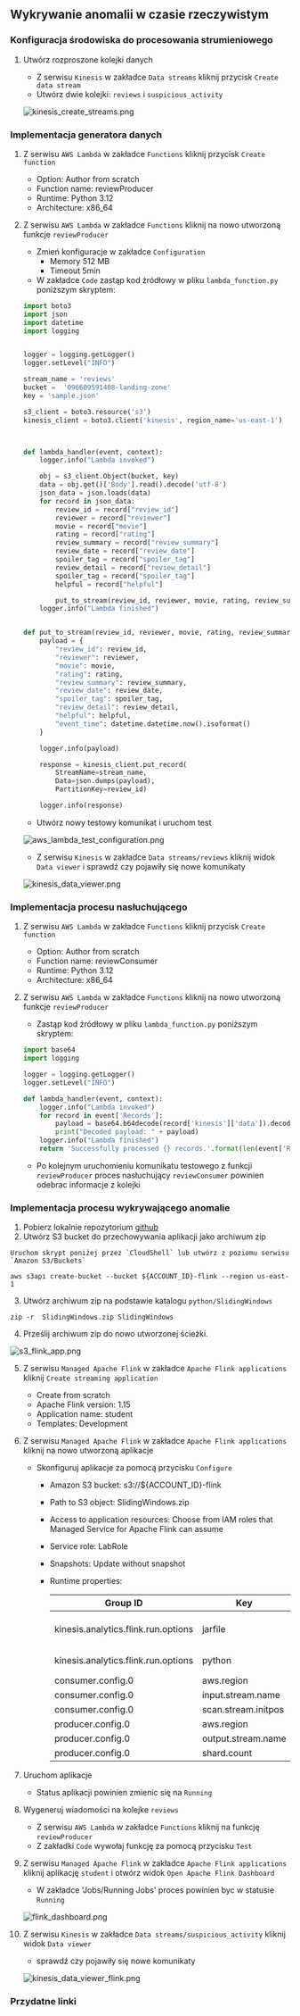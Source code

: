 ## Wykrywanie anomalii w czasie rzeczywistym

### Konfiguracja środowiska do procesowania strumieniowego

1. Utwórz rozproszone kolejki danych

   * Z serwisu `Kinesis` w zakładce `Data streams` kliknij przycisk `Create data stream`
   * Utwórz dwie kolejki: `reviews` i `suspicious_activity`
   
   ![kinesis_create_streams.png](../zrzuty/kinesis_create_streams.png)

### Implementacja generatora danych

1. Z serwisu `AWS Lambda` w zakładce `Functions` kliknij przycisk `Create function`
   * Option: Author from scratch
   * Function name: reviewProducer
   * Runtime: Python 3.12
   * Architecture: x86_64
2. Z serwisu `AWS Lambda` w zakładce `Functions` kliknij na nowo utworzoną funkcje `reviewProducer`
   * Zmień konfiguracje w zakładce `Configuration`
     * Memory 512 MB
     * Timeout 5min
   * W zakładce `Code` zastąp kod źródłowy w pliku `lambda_function.py` poniższym skryptem:

    ```python
    import boto3
    import json
    import datetime
    import logging
    
    
    logger = logging.getLogger()
    logger.setLevel("INFO")
    
    stream_name = 'reviews'
    bucket =  '096609591408-landing-zone'
    key = 'sample.json'
    
    s3_client = boto3.resource('s3')
    kinesis_client = boto3.client('kinesis', region_name='us-east-1')
    
    
    
    def lambda_handler(event, context):
        logger.info("Lambda invoked")
    
        obj = s3_client.Object(bucket, key)
        data = obj.get()['Body'].read().decode('utf-8')
        json_data = json.loads(data)
        for record in json_data:
            review_id = record["review_id"]
            reviewer = record["reviewer"]
            movie = record["movie"]
            rating = record["rating"]
            review_summary = record["review_summary"]
            review_date = record["review_date"]
            spoiler_tag = record["spoiler_tag"]
            review_detail = record["review_detail"]
            spoiler_tag = record["spoiler_tag"]
            helpful = record["helpful"]
    
            put_to_stream(review_id, reviewer, movie, rating, review_summary, review_date, spoiler_tag, review_detail, helpful)
        logger.info("Lambda finished")
    
    
    def put_to_stream(review_id, reviewer, movie, rating, review_summary, review_date, spoiler_tag, review_detail, helpful):
        payload = {
            "review_id": review_id,
            "reviewer": reviewer,
            "movie": movie,
            "rating": rating,
            "review_summary": review_summary,
            "review_date": review_date,
            "spoiler_tag": spoiler_tag,
            "review_detail": review_detail,
            "helpful": helpful,
            "event_time": datetime.datetime.now().isoformat()
        }
    
        logger.info(payload)
    
        response = kinesis_client.put_record(
            StreamName=stream_name,
            Data=json.dumps(payload),
            PartitionKey=review_id)
    
        logger.info(response)
    ```
   * Utwórz nowy testowy komunikat i uruchom test
   
   ![aws_lambda_test_configuration.png](../zrzuty/aws_lambda_test_configuration.png)

   * Z serwisu `Kinesis` w zakładce `Data streams/reviews` kliknij widok `Data viewer` i sprawdź czy pojawiły się nowe komunikaty

   ![kinesis_data_viewer.png](../zrzuty/kinesis_data_viewer.png)

### Implementacja procesu nasłuchującego

1. Z serwisu `AWS Lambda` w zakładce `Functions` kliknij przycisk `Create function`
   * Option: Author from scratch
   * Function name: reviewConsumer
   * Runtime: Python 3.12
   * Architecture: x86_64

2. Z serwisu `AWS Lambda` w zakładce `Functions` kliknij na nowo utworzoną funkcje `reviewProducer`
   * Zastąp kod źródłowy w pliku `lambda_function.py` poniższym skryptem:

   ```python
   import base64
   import logging
   
   logger = logging.getLogger()
   logger.setLevel("INFO")
   
   def lambda_handler(event, context):
       logger.info("Lambda invoked")
       for record in event['Records']:
           payload = base64.b64decode(record['kinesis']['data']).decode('utf-8')
           print("Decoded payload: " + payload)
       logger.info("Lambda finished")
       return 'Successfully processed {} records.'.format(len(event['Records']))
   ```
   * Po kolejnym uruchomieniu komunikatu testowego z funkcji `reviewProducer` proces nasłuchujący `reviewConsumer` powinien odebrac informacje z kolejki
   
### Implementacja procesu wykrywającego anomalie

1. Pobierz lokalnie repozytorium [github](https://github.com/dwarszawski/amazon-managed-service-for-apache-flink-examples)
2. Utwórz S3 bucket do przechowywania aplikacji jako archiwum zip
```
Uruchom skrypt poniżej przez `CloudShell` lub utwórz z poziomu serwisu `Amazon S3/Buckets`
```

```shell
aws s3api create-bucket --bucket ${ACCOUNT_ID}-flink --region us-east-1
```
3. Utwórz archiwum zip na podstawie katalogu `python/SlidingWindows`

```shell
zip -r  SlidingWindows.zip SlidingWindows
```
4. Prześlij archiwum zip do nowo utworzonej ścieżki.

![s3_flink_app.png](../zrzuty/s3_flink_app.png)

5. Z serwisu `Managed Apache Flink` w zakładce `Apache Flink applications` kliknij `Create streaming application`
   * Create from scratch
   * Apache Flink version: 1.15
   * Application name: student
   * Templates: Development
6. Z serwisu `Managed Apache Flink` w zakładce `Apache Flink applications` kliknij na nowo utworzoną aplikacje
   * Skonfiguruj aplikacje za pomocą przycisku `Configure`
     * Amazon S3 bucket: s3://${ACCOUNT_ID}-flink
     * Path to S3 object: SlidingWindows.zip
     * Access to application resources: Choose from IAM roles that Managed Service for Apache Flink can assume
     * Service role: LabRole
     * Snapshots: Update without snapshot
     * Runtime properties:
       
       | Group ID                            | Key                 | Value                                                     |
       |-------------------------------------|---------------------|-----------------------------------------------------------|
       | kinesis.analytics.flink.run.options | jarfile             | SlidingWindows/lib/flink-sql-connector-kinesis-1.15.2.jar |
       | kinesis.analytics.flink.run.options | python              | SlidingWindows/sliding-windows.py                         |
       | consumer.config.0                   | aws.region          | us-east-1                                                 |
       | consumer.config.0                   | input.stream.name   | reviews                                                   |
       | consumer.config.0                   | scan.stream.initpos | LATEST                                                    |
       | producer.config.0                   | aws.region          | us-east-1                                                 |
       | producer.config.0                   | output.stream.name  | suspicious_activity                                       |
       | producer.config.0                   | shard.count         | 1                                                         |
7. Uruchom aplikacje
   * Status aplikacji powinien zmienic się na `Running`
8. Wygeneruj wiadomości na kolejke `reviews`
   * Z serwisu `AWS Lambda` w zakładce `Functions` kliknij na funkcję `reviewProducer`
   * Z zakładki `Code` wywołaj funkcję za pomocą przycisku `Test`
9. Z serwisu `Managed Apache Flink` w zakładce `Apache Flink applications` kliknij aplikację `student` i otwórz widok `Open Apache Flink Dashboard`
   * W zakładce 'Jobs/Running Jobs' proces powinien byc w statusie `Running`
   
   ![flink_dashboard.png](../zrzuty/flink_dashboard.png)
10. Z serwisu `Kinesis` w zakładce `Data streams/suspicious_activity` kliknij widok `Data viewer`
    *  sprawdź czy pojawiły się nowe komunikaty

    ![kinesis_data_viewer_flink.png](../zrzuty/kinesis_data_viewer_flink.png)

### Przydatne linki
